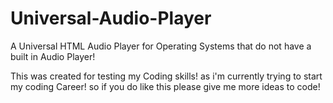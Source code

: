 # Universal-Audio-Player
A Universal HTML Audio Player for Operating Systems that do not have a built in Audio Player!


This was created for testing my Coding skills! as i'm currently trying to start my coding Career! so if you do like this please give me more ideas to code!
